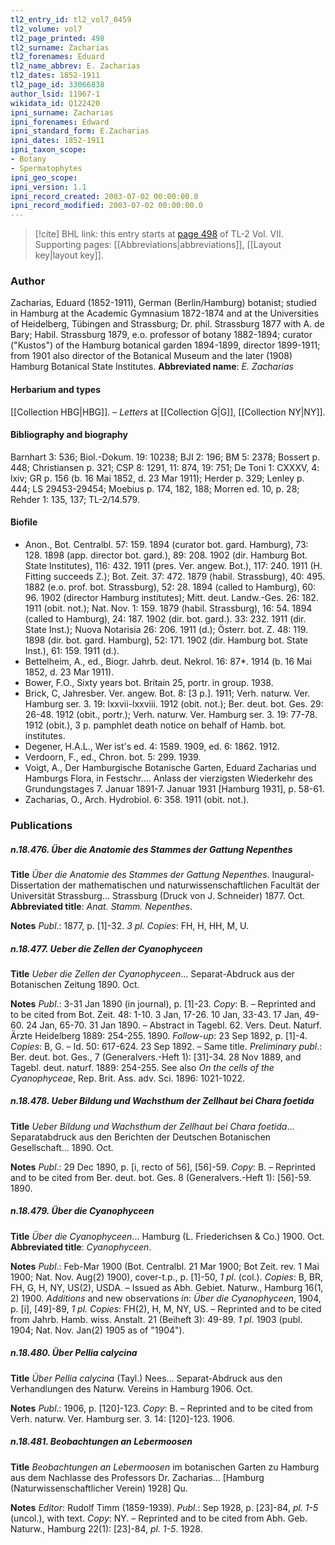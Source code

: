 ```yaml
---
tl2_entry_id: tl2_vol7_0459
tl2_volume: vol7
tl2_page_printed: 498
tl2_surname: Zacharias
tl2_forenames: Eduard
tl2_name_abbrev: E. Zacharias
tl2_dates: 1852-1911
tl2_page_id: 33066838
author_lsid: 11967-1
wikidata_id: Q122420
ipni_surname: Zacharias
ipni_forenames: Edward
ipni_standard_form: E.Zacharias
ipni_dates: 1852-1911
ipni_taxon_scope: 
- Botany
- Spermatophytes
ipni_geo_scope: 
ipni_version: 1.1
ipni_record_created: 2003-07-02 00:00:00.0
ipni_record_modified: 2003-07-02 00:00:00.0
---
```



> [!cite] BHL link: this entry starts at [page 498](https://www.biodiversitylibrary.org/page/33066838) of TL-2 Vol. VII.
> Supporting pages: [[Abbreviations|abbreviations]], [[Layout key|layout key]].

### Author

Zacharias, Eduard (1852-1911), German (Berlin/Hamburg) botanist; studied in Hamburg at the Academic Gymnasium 1872-1874 and at the Universities of Heidelberg, Tübingen and Strassburg; Dr. phil. Strassburg 1877 with A. de Bary; Habil. Strassburg 1879, e.o. professor of botany 1882-1894; curator ("Kustos") of the Hamburg botanical garden 1894-1899, director 1899-1911; from 1901 also director of the Botanical Museum and the later (1908) Hamburg Botanical State Institutes. 
**Abbreviated name**: *E. Zacharias*

#### Herbarium and types

[[Collection HBG|HBG]]. – *Letters* at [[Collection G|G]], [[Collection NY|NY]].

#### Bibliography and biography

Barnhart 3: 536; Biol.-Dokum. 19: 10238; BJI 2: 196; BM 5: 2378; Bossert p. 448; Christiansen p. 321; CSP 8: 1291, 11: 874, 19: 751; De Toni 1: CXXXV, 4: lxiv; GR p. 156 (b. 16 Mai 1852, d. 23 Mar 1911); Herder p. 329; Lenley p. 444; LS 29453-29454; Moebius p. 174, 182, 188; Morren ed. 10, p. 28; Rehder 1: 135, 137; TL-2/14.579.

#### Biofile

- Anon., Bot. Centralbl. 57: 159. 1894 (curator bot. gard. Hamburg), 73: 128. 1898 (app. director bot. gard.), 89: 208. 1902 (dir. Hamburg Bot. State Institutes), 116: 432. 1911 (pres. Ver. angew. Bot.), 117: 240. 1911 (H. Fitting succeeds Z.); Bot. Zeit. 37: 472. 1879 (habil. Strassburg), 40: 495. 1882 (e.o. prof. bot. Strassburg), 52: 28. 1894 (called to Hamburg), 60: 96. 1902 (director Hamburg institutes); Mitt. deut. Landw.-Ges. 26: 182. 1911 (obit. not.); Nat. Nov. 1: 159. 1879 (habil. Strassburg), 16: 54. 1894 (called to Hamburg), 24: 187. 1902 (dir. bot. gard.). 33: 232. 1911 (dir. State Inst.); Nuova Notarisia 26: 206. 1911 (d.); Österr. bot. Z. 48: 119. 1898 (dir. bot. gard. Hamburg), 52: 171. 1902 (dir. Hamburg bot. State Inst.), 61: 159. 1911 (d.).
- Bettelheim, A., ed., Biogr. Jahrb. deut. Nekrol. 16: 87\*. 1914 (b. 16 Mai 1852, d. 23 Mar 1911).
- Bower, F.O., Sixty years bot. Britain 25, portr. in group. 1938.
- Brick, C, Jahresber. Ver. angew. Bot. 8: \[3 p.\]. 1911; Verh. naturw. Ver. Hamburg ser. 3. 19: lxxvii-lxxviii. 1912 (obit. not.); Ber. deut. bot. Ges. 29: 26-48. 1912 (obit., portr.); Verh. naturw. Ver. Hamburg ser. 3. 19: 77-78. 1912 (obit.), 3 p. pamphlet death notice on behalf of Hamb. bot. institutes.
- Degener, H.A.L., Wer ist's ed. 4: 1589. 1909, ed. 6: 1862. 1912.
- Verdoorn, F., ed., Chron. bot. 5: 299. 1939.
- Voigt, A., Der Hamburgische Botanische Garten, Eduard Zacharias und Hamburgs Flora, in Festschr.... Anlass der vierzigsten Wiederkehr des Grundungstages 7. Januar 1891-7. Januar 1931 \[Hamburg 1931\], p. 58-61.
- Zacharias, O., Arch. Hydrobiol. 6: 358. 1911 (obit. not.).

### Publications

##### n.18.476. Über die Anatomie des Stammes der Gattung Nepenthes

**Title**
*Über die Anatomie des Stammes der Gattung Nepenthes*. Inaugural-Dissertation der mathematischen und naturwissenschaftlichen Facultät der Universität Strassburg... Strassburg (Druck von J. Schneider) 1877. Oct.
**Abbreviated title**: *Anat. Stamm. Nepenthes*.

**Notes**
*Publ*.: 1877, p. \[1\]-32. *3 pl. Copies*: FH, H, HH, M, U.

##### n.18.477. Ueber die Zellen der Cyanophyceen

**Title**
*Ueber die Zellen der Cyanophyceen*... Separat-Abdruck aus der Botanischen Zeitung 1890. Oct.

**Notes**
*Publ*.: 3-31 Jan 1890 (in journal), p. \[1\]-23. *Copy*: B. – Reprinted and to be cited from Bot. Zeit. 48: 1-10. 3 Jan, 17-26. 10 Jan, 33-43. 17 Jan, 49-60. 24 Jan, 65-70. 31 Jan 1890. – Abstract in Tagebl. 62. Vers. Deut. Naturf. Ärzte Heidelberg 1889: 254-255. 1890.
*Follow-up*: 23 Sep 1892, p. \[1\]-4. *Copies*: B, G. – Id. 50: 617-624. 23 Sep 1892. – Same title.
*Preliminary publ*.: Ber. deut. bot. Ges., 7 (Generalvers.-Heft 1): \[31\]-34. 28 Nov 1889, and Tagebl. deut. naturf. 1889: 254-255. See also *On the cells of the Cyanophyceae*, Rep. Brit. Ass. adv. Sci. 1896: 1021-1022.

##### n.18.478. Ueber Bildung und Wachsthum der Zellhaut bei Chara foetida

**Title**
*Ueber Bildung und Wachsthum der Zellhaut bei Chara foetida*... Separatabdruck aus den Berichten der Deutschen Botanischen Gesellschaft... 1890. Oct.

**Notes**
*Publ*.: 29 Dec 1890, p. \[i, recto of 56\], \[56\]-59. *Copy*: B. – Reprinted and to be cited from Ber. deut. bot. Ges. 8 (Generalvers.-Heft 1): \[56\]-59. 1890.

##### n.18.479. Über die Cyanophyceen

**Title**
*Über die Cyanophyceen*... Hamburg (L. Friederichsen & Co.) 1900. Oct.
**Abbreviated title**: *Cyanophyceen*.

**Notes**
*Publ*.: Feb-Mar 1900 (Bot. Centralbl. 21 Mar 1900; Bot Zeit. rev. 1 Mai 1900; Nat. Nov. Aug(2) 1900), cover-t.p., p. \[1\]-50, *1 pl*. (col.). *Copies*: B, BR, FH, G, H, NY, US(2), USDA. – Issued as Abh. Gebiet. Naturw., Hamburg 16(1, 2) 1900.
*Additions* and new observations *in*: *Über die Cyanophyceen*, 1904, p. \[i\], \[49\]-89, *1 pl. Copies*: FH(2), H, M, NY, US. – Reprinted and to be cited from Jahrb. Hamb. wiss. Anstalt. 21 (Beiheft 3): 49-89. *1 pl*. 1903 (publ. 1904; Nat. Nov. Jan(2) 1905 as of "1904").

##### n.18.480. Über Pellia calycina

**Title**
*Über Pellia calycina* (Tayl.) Nees... Separat-Abdruck aus den Verhandlungen des Naturw. Vereins in Hamburg 1906. Oct.

**Notes**
*Publ*.: 1906, p. \[120\]-123. *Copy*: B. – Reprinted and to be cited from Verh. naturw. Ver. Hamburg ser. 3. 14: \[120\]-123. 1906.

##### n.18.481. Beobachtungen an Lebermoosen

**Title**
*Beobachtungen an Lebermoosen* im botanischen Garten zu Hamburg aus dem Nachlasse des Professors Dr. Zacharias... \[Hamburg (Naturwissenschaftlicher Verein) 1928\] Qu.

**Notes**
*Editor*: Rudolf Timm (1859-1939).
*Publ*.: Sep 1928, p. \[23\]-84, *pl. 1-5* (uncol.), with text. *Copy*: NY. – Reprinted and to be cited from Abh. Geb. Naturw., Hamburg 22(1): \[23\]-84, *pl. 1-5*. 1928.


